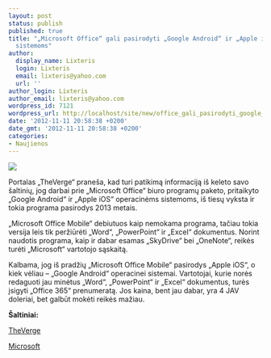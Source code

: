```yaml
---
layout: post
status: publish
published: true
title: "„Microsoft Office“ gali pasirodyti „Google Android“ ir „Apple iOS“ operacinėms
  sistemoms"
author:
  display_name: Lixteris
  login: Lixteris
  email: lixteris@yahoo.com
  url: ''
author_login: Lixteris
author_email: lixteris@yahoo.com
wordpress_id: 7121
wordpress_url: http://localhost/site/new/office_gali_pasirodyti_google_android_ir_apple_ios_operacinems_sistemoms/
date: '2012-11-11 20:58:38 +0200'
date_gmt: '2012-11-11 20:58:38 +0200'
categories:
- Naujienos
---
```

<p><div class="imgright"><img src="http://technews.lt/upload/collab.jpg"  /></div></p>
<p>
	Portalas &bdquo;TheVerge&ldquo; prane&scaron;a, kad turi patikimą informaciją i&scaron; keleto savo &scaron;altinių, jog darbai prie &bdquo;Microsoft Office&ldquo; biuro programų paketo, pritaikyto &bdquo;Google Android&ldquo; ir &bdquo;Apple iOS&ldquo; operacinėms sistemoms, i&scaron; tiesų vyksta ir tokia programa pasirodys 2013 metais.</p>
<p>
	&bdquo;Microsoft Office Mobile&ldquo; debiutuos kaip nemokama programa, tačiau tokia versija leis tik peržiūrėti &bdquo;Word&ldquo;, &bdquo;PowerPoint&ldquo; ir &bdquo;Excel&ldquo; dokumentus. Norint naudotis programa, kaip ir dabar esamas &bdquo;SkyDrive&ldquo; bei &bdquo;OneNote&ldquo;, reikės turėti &bdquo;Microsoft&ldquo; vartotojo sąskaitą.</p>
<p>
	Kalbama, jog i&scaron; pradžių &bdquo;Microsoft Office Mobile&ldquo; pasirodys &bdquo;Apple iOS&ldquo;, o kiek vėliau &ndash; &bdquo;Google Android&ldquo; operacinei sistemai. Vartotojai, kurie norės redaguoti jau minėtus &bdquo;Word&ldquo;, &bdquo;PowerPoint&ldquo; ir &bdquo;Excel&ldquo; dokumentus, turės įsigyti &bdquo;Office 365&ldquo; prenumeratą. Jos kaina, bent jau dabar, yra 4 JAV doleriai, bet galbūt mokėti reikės mažiau.</p>
<p>
	<strong>&Scaron;altiniai: </strong></p>
<p>
	<a class="ns" href="http://www.theverge.com/2012/11/7/3612422/microsoft-office-mobile-ipad-iphone-android-screenshots">TheVerge</a></p>
<p>
	<a class="ns" href="http://www.microsoft.com/en-us/office365/compare-plans.aspx">Microsoft</a></p>
